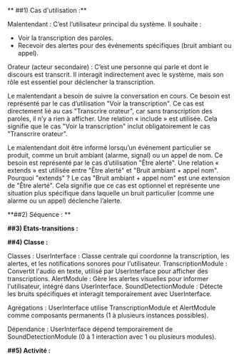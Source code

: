 ** ##1) Cas d'utilisation :**

Malentendant :
C’est l’utilisateur principal du système. Il souhaite :
- Voir la transcription des paroles.
- Recevoir des alertes pour des événements spécifiques (bruit ambiant ou appel).
  
Orateur (acteur secondaire) :
C’est une personne qui parle et dont le discours est transcrit. Il interagit indirectement avec le système, mais son rôle est essentiel pour déclencher la transcription.

Le malentendant a besoin de suivre la conversation en cours. Ce besoin est représenté par le cas d’utilisation "Voir la transcription".
Ce cas est directement lié au cas "Transcrire orateur", car sans transcription des paroles, il n’y a rien à afficher.
Une relation « include » est utilisée. Cela signifie que le cas "Voir la transcription" inclut obligatoirement le cas "Transcrire orateur".

Le malentendant doit être informé lorsqu’un événement particulier se produit, comme un bruit ambiant (alarme, signal) ou un appel de nom. Ce besoin est représenté par le cas d’utilisation "Être alerté".
Une relation « extends » est utilisée entre "Être alerté" et "Bruit ambiant + appel nom".
Pourquoi "extends" ?
Le cas "Bruit ambiant + appel nom" est une extension de "Être alerté". Cela signifie que ce cas est optionnel et représente une situation plus spécifique dans laquelle un bruit particulier (comme une alarme ou un appel) déclenche l’alerte.

**##2) Séquence : **


**##3) Etats-transitions :**

**##4) Classe :**

Classes :
UserInterface : Classe centrale qui coordonne la transcription, les alertes, et les notifications sonores pour l'utilisateur.
TranscriptionModule : Convertit l'audio en texte, utilisé par UserInterface pour afficher des transcriptions.
AlertModule : Gère les alertes visuelles pour informer l'utilisateur, intégré dans UserInterface.
SoundDetectionModule : Détecte les bruits spécifiques et interagit temporairement avec UserInterface.

Agrégations :
UserInterface utilise TranscriptionModule et AlertModule comme composants permanents (1 à plusieurs instances possibles).

Dépendance :
UserInterface dépend temporairement de SoundDetectionModule (0 à 1 interaction avec 1 ou plusieurs modules).

**##5) Activité :**

